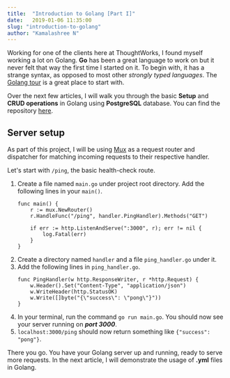 ```yaml
---
title:  "Introduction to Golang [Part I]"
date:   2019-01-06 11:35:00
slug: "introduction-to-golang"
author: "Kamalashree N"
---
```


Working for one of the clients here at ThoughtWorks, I found myself working a lot on Golang. **Go** has been a great language to work on but it never felt that way the first time I started on it. To begin with, it has a strange syntax, as opposed to most other *strongly typed languages*. The [Golang tour](https://tour.golang.org/) is a great place to start with. 

Over the next few articles, I will walk you through the basic **Setup** and **CRUD operations** in Golang using **PostgreSQL** database. You can find the repository [here](https://github.com/KamalashreeNagaraj/Goex).

## Server setup 

As part of this project, I will be using [Mux](https://github.com/gorilla/mux) as a request router and dispatcher for matching incoming requests to their respective handler. 

Let's start with `/ping`, the basic health-check route. 

1. Create a file named `main.go` under project root directory. Add the following lines in your `main()`.
    ```
    func main() {
        r := mux.NewRouter()
        r.HandleFunc("/ping", handler.PingHandler).Methods("GET")
    
        if err := http.ListenAndServe(":3000", r); err != nil {
            log.Fatal(err)
        }
    }
    ```  
2. Create a directory named `handler` and a file `ping_handler.go` under it.
3. Add the following lines in `ping_handler.go`.
    ```
    func PingHandler(w http.ResponseWriter, r *http.Request) {
        w.Header().Set("Content-Type", "application/json")
        w.WriteHeader(http.StatusOK)
        w.Write([]byte("{\"success\": \"pong\"}"))
    }
    ```
3. In your terminal, run the command `go run main.go`. You should now see your server running on **_port 3000_**. 
4. `localhost:3000/ping` should now return something like `{"success": "pong"}`.

There you go. You have your Golang server up and running, ready to serve more requests. In the next article, I will demonstrate the usage of **.yml** files in Golang.